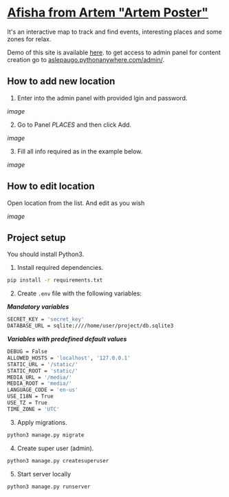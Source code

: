 # [Afisha from Artem "Artem Poster"](https://aslepaugo.pythonanywhere.com)

It's an interactive map to track and find events, interesting places and some zones for relax.

Demo of this site is available [here](https://aslepaugo.pythonanywhere.com). to get access to admin panel for content creation go to [aslepaugo.pythonanywhere.com/admin/](https://aslepaugo.pythonanywhere.com/admin/).

## How to add new location

1. Enter into the admin panel with provided lgin and password.

_image_

2. Go to Panel *PLACES* and then click Add.

_image_

3. Fill all info required as in the example below.

_image_

## How to edit location

Open location from the list. And edit as you wish

_image_


## Project setup

You should install Python3.

1. Install required dependencies.

```bash
pip install -r requirements.txt
```

2. Create `.env` file with the following variables:

 ___Mandatory variables___

```bash 
SECRET_KEY = 'secret_key'
DATABASE_URL = sqlite:////home/user/project/db.sqlite3
```

___Variables with predefined default values___

```bash
DEBUG = False
ALLOWED_HOSTS = 'localhost', '127.0.0.1'
STATIC_URL = '/static/'
STATIC_ROOT = 'static/'
MEDIA_URL = '/media/'
MEDIA_ROOT = 'media/'
LANGUAGE_CODE = 'en-us'
USE_I18N = True
USE_TZ = True
TIME_ZONE = 'UTC'
```

3. Apply migrations.

```bash
python3 manage.py migrate
```

4. Create super user (admin).

```bash
python3 manage.py createsuperuser
```

5. Start server locally

```bash
python3 manage.py runserver
```
